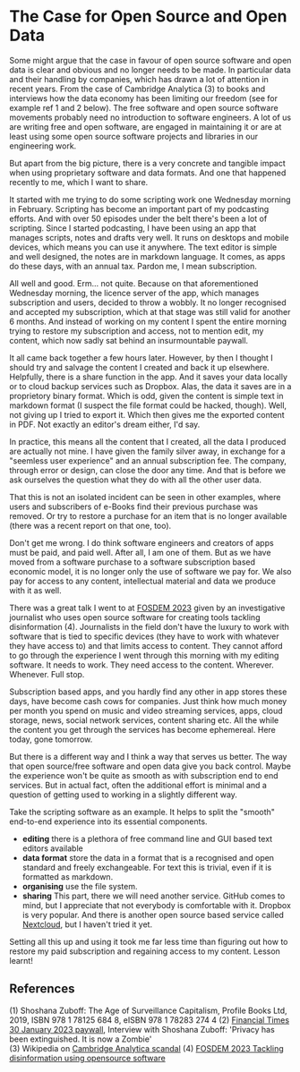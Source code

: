 # The Case for Open Source and Open Data

Some might argue that the case in favour of open source software and open data is clear and obvious and no longer needs to be made. 
In particular data and their handling by companies, which has drawn a lot of attention in recent years. From the case of Cambridge Analytica (3) to books and interviews how the data economy has been limiting our freedom (see for example ref 1 and 2 below).
The free software and open source software movements probably need no introduction to software engineers. A lot of us are writing free and open software, are engaged in maintaining it or are at least using some open source software projects and libraries in our engineering work.

But apart from the big picture, there is a very concrete and tangible impact when using proprietary software and data formats. And one that happened recently to me, which I want to share.

It started with me trying to do some scripting work one Wednesday morning in February. Scripting has become an important part of my podcasting efforts. And with over 50 episodes under the belt there's been a lot of scripting. 
Since I started podcasting, I have been using an app that manages scripts, notes and drafts very well. It runs on desktops and mobile devices, which means you can use it anywhere. The text editor is simple and well designed, the notes are in markdown language. 
It comes, as apps do these days, with an annual tax. Pardon me, I mean subscription. 

All well and good. 
Erm... not quite. Because on that aforementioned Wednesday morning, the licence server of the app, which manages subscription and users, decided to throw a wobbly. It no longer recognised and accepted my subscription, which at that stage was still valid for another 6 months. And instead of working on my content I spent the entire morning trying to restore my subscription and access, not to mention edit, my content, which now sadly sat behind an insurmountable paywall. 

It all came back together a few hours later. However, by then I thought I should try and salvage the content I created and back it up elsewhere. Helpfully, there is a share function in the app. And it saves your data locally or to cloud backup services such as Dropbox. 
Alas, the data it saves are in a proprietory binary format. Which is odd, given the content is simple text in markdown format (I suspect the file format could be hacked, though). Well, not giving up I tried to export it. Which then gives me the exported content in PDF. Not exactly an editor's dream either, I'd say.

In practice, this means all the content that I created, all the data I produced are actually not mine. I have given the family silver away, in exchange for a "seemless user experience" and an annual subscription fee. The company, through error or design, can close the door any time. And that is before we ask ourselves the question what they do with all the other user data. 

That this is not an isolated incident can be seen in other examples, where users and subscribers of e-Books find their previous purchase was removed. Or try to restore a purchase for an item that is no longer available (there was a recent report on that one, too). 

Don't get me wrong. I do think software engineers and creators of apps must be paid, and paid well. After all, I am one of them. But as we have moved from a software purchase to a software subscription based economic model, it is no longer only the use of software we pay for. We also pay for access to any content, intellectual material and data we produce with it as well. 

There was a great talk I went to at [FOSDEM 2023](https://www.fosdem.org/2023) given by an investigative journalist who uses open source software for creating tools tackling disinformation (4). Journalists in the field don't have the luxury to work with software that is tied to specific devices (they have to work with whatever they have access to) and that limits access to content. They cannot afford to go through the experience I went through this morning with my editing software. It needs to work. They need access to the content. Wherever. Whenever. Full stop. 

Subscription based apps, and you hardly find any other in app stores these days, have become cash cows for companies. Just think how much money per month you spend on music and video streaming services, apps, cloud storage, news, social network services, content sharing etc. All the while the content you get through the services has become ephemereal. Here today, gone tomorrow. 

But there is a different way and I think a way that serves us better. The way that open source/free software and open data give you back control. Maybe the experience won't be quite as smooth as with subscription end to end services. But in actual fact, often the additional effort is minimal and a question of getting used to working in a slightly different way. 

Take the scripting software as an example. It helps to split the "smooth" end-to-end experience into its essential components.  
- **editing** there is a plethora of free command line and GUI based text editors available
- **data format** store the data in a format that is a recognised and open standard and freely exchangeable. For text this is trivial, even if it is formatted as markdown. 
- **organising** use the file system. 
- **sharing** This part, there we will need another service. GitHub comes to mind, but I appreciate that not everybody is comfortable with it. Dropbox is very popular. And there is another open source based service called [Nextcloud](https://nextcloud.com), but I haven't tried it yet. 

Setting all this up and using it took me far less time than figuring out how to restore my paid subscription and regaining access to my content. Lesson learnt!

## References
(1) Shoshana Zuboff: The Age of Surveillance Capitalism, Profile Books Ltd, 2019, ISBN 978 1 78125 684 8, eISBN 978 1 78283 274 4
(2) [Financial Times 30 January 2023 paywall](https://www.ft.com/content/0cca6054-6fc9-4a94-b2e2-890c50d956d5), Interview with Shoshana Zuboff: 'Privacy has been extinguished. It is now a Zombie'  
(3) Wikipedia on [Cambridge Analytica scandal](https://en.wikipedia.org/wiki/Facebook–Cambridge_Analytica_data_scandal)
(4) [FOSDEM 2023 Tackling disinformation using opensource software](https://www.fosdem.org/2023/schedule/event/openresearch_tackling_disinformation/)
